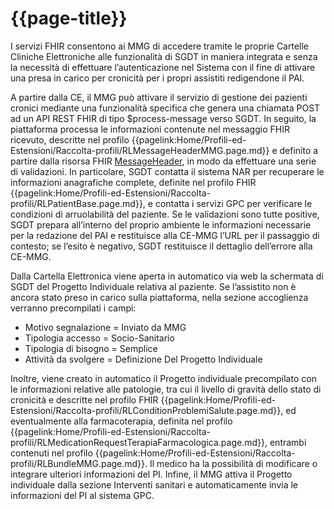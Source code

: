 # {{page-title}}

I servizi FHIR consentono ai MMG di accedere tramite le proprie Cartelle Cliniche Elettroniche alle funzionalità di SGDT in maniera integrata e senza la necessità di effettuare l’autenticazione nel Sistema con il fine di attivare una presa in carico per cronicità per i propri assistiti redigendone il PAI.

A partire dalla CE, il MMG può attivare il servizio di gestione dei pazienti cronici mediante una funzionalità specifica che genera una chiamata POST ad un API REST FHIR di tipo $process-message verso SGDT. In seguito, la piattaforma processa le informazioni contenute nel messaggio FHIR ricevuto, descritte nel profilo {{pagelink:Home/Profili-ed-Estensioni/Raccolta-profili/RLMessageHeaderMMG.page.md}} e definito a partire dalla risorsa FHIR [MessageHeader](http://hl7.org/fhir/R4/messageheader.html), in modo da effettuare una serie di validazioni. In particolare, SGDT contatta il sistema NAR per recuperare le informazioni anagrafiche complete, definite nel profilo FHIR {{pagelink:Home/Profili-ed-Estensioni/Raccolta-profili/RLPatientBase.page.md}}, e contatta i servizi GPC per verificare le condizioni di arruolabilità del paziente. Se le validazioni sono tutte positive, SGDT prepara all’interno del proprio ambiente le informazioni necessarie per la redazione del PAI e restituisce alla CE-MMG l’URL per il passaggio di contesto; se l’esito è negativo, SGDT restituisce il dettaglio dell’errore alla CE-MMG. 

Dalla Cartella Elettronica viene aperta in automatico via web la schermata di SGDT del Progetto Individuale relativa al paziente. Se l’assistito non è ancora stato preso in carico sulla piattaforma, nella sezione accoglienza verranno precompilati i campi:

* Motivo segnalazione = Inviato da MMG
* Tipologia accesso = Socio-Sanitario
* Tipologia di bisogno = Semplice
* Attività da svolgere = Definizione Del Progetto Individuale

Inoltre, viene creato in automatico il Progetto individuale precompilato con le informazioni relative alle patologie, tra cui il livello di gravità dello stato di cronicità e descritte nel profilo FHIR {{pagelink:Home/Profili-ed-Estensioni/Raccolta-profili/RLConditionProblemiSalute.page.md}}, ed eventualmente alla farmacoterapia, definita nel profilo {{pagelink:Home/Profili-ed-Estensioni/Raccolta-profili/RLMedicationRequestTerapiaFarmacologica.page.md}}, entrambi contenuti nel profilo {{pagelink:Home/Profili-ed-Estensioni/Raccolta-profili/RLBundleMMG.page.md}}. Il medico ha la possibilità di modificare o integrare ulteriori informazioni del PI.
Infine, il MMG attiva il Progetto individuale dalla sezione Interventi sanitari e automaticamente invia le informazioni del PI al sistema GPC.
